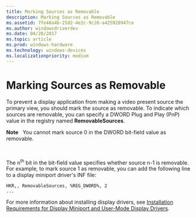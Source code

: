```yaml
---
title: Marking Sources as Removable
description: Marking Sources as Removable
ms.assetid: 7fe48a4b-25d2-4e2c-9c26-a425928947ce
ms.author: windowsdriverdev
ms.date: 04/20/2017
ms.topic: article
ms.prod: windows-hardware
ms.technology: windows-devices
ms.localizationpriority: medium
---
```


# Marking Sources as Removable


To prevent a display application from making a video present source the primary view, you should mark the source as removable. To indicate which sources are removable, you can specify a DWORD Plug and Play (PnP) value in the registry named **RemovableSources**.

**Note**   You cannot mark source 0 in the DWORD bit-field value as removable.

 

The n<sup>th</sup> bit in the bit-field value specifies whether source n-1 is removable. For example, to mark source 1 as removable, you can add the following line to a display miniport driver's INF file:

```
HKR,, RemovableSources, %REG_DWORD%, 2
...
```

For more information about installing display drivers, see [Installation Requirements for Display Miniport and User-Mode Display Drivers](installing-display-miniport-and-user-mode-display-drivers.md).

 

 





